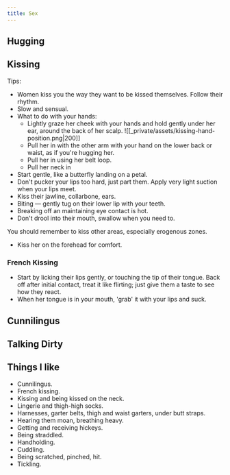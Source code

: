 ```yaml
---
title: Sex
---
```


## Hugging


## Kissing
Tips:
- Women kiss you the way they want to be kissed themselves. Follow their rhythm.
- Slow and sensual.
- What to do with your hands:
	- Lightly graze her cheek with your hands and hold gently under her ear, around the back of her scalp.
		  ![[_private/assets/kissing-hand-position.png|200]]
	 - Pull her in with the other arm with your hand on the lower back or waist, as if you're hugging her.
	 - Pull her in using her belt loop.
	 - Pull her neck in
- Start gentle, like a butterfly landing on a petal.
- Don't pucker your lips too hard, just part them. Apply very light suction when your lips meet.
- Kiss their jawline, collarbone, ears.
- Biting — gently tug on their lower lip with your teeth.
- Breaking off an maintaining eye contact is hot.
- Don't drool into their mouth, swallow when you need to.

You should remember to kiss other areas, especially erogenous zones.
- Kiss her on the forehead for comfort.

### French Kissing
- Start by licking their lips gently, or touching the tip of their tongue. Back off after initial contact, treat it like flirting; just give them a taste to see how they react.
- When her tongue is in your mouth, 'grab' it with your lips and suck.

## Cunnilingus

## Talking Dirty

## Things I like
- Cunnilingus.
- French kissing.
- Kissing and being kissed on the neck.
- Lingerie and thigh-high socks.
- Harnesses, garter belts, thigh and waist garters, under butt straps.
- Hearing them moan, breathing heavy.
- Getting and receiving hickeys.
- Being straddled.
- Handholding.
- Cuddling.
- Being scratched, pinched, hit.
- Tickling.
